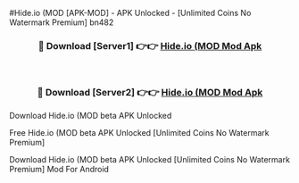 #Hide.io (MOD [APK-MOD] - APK Unlocked - [Unlimited Coins No Watermark Premium] bn482



<div align="center">

<h3>🔴 Download [Server1] 👉👉 <a href="https://momento.my/?title=Hide.io_(MOD">Hide.io (MOD Mod Apk</a></h3><br>

<h3>🔴 Download [Server2] 👉👉 <a href="https://momento.my/?title=Hide.io_(MOD">Hide.io (MOD Mod Apk</a></h3>
</div>



Download Hide.io (MOD beta APK Unlocked

Free Hide.io (MOD beta APK Unlocked [Unlimited Coins No Watermark Premium]

Download Hide.io (MOD beta APK Unlocked [Unlimited Coins No Watermark Premium] Mod For Android
